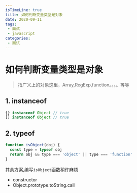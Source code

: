 ```yaml
---
isTimeLine: true
title: 如何判断变量类型是对象
date: 2020-09-11
tags:
 - 面试
 - javascript
categories:
 - 面试
---
```

# 如何判断变量类型是对象
>指广义上的对象这里，Array,RegExp,function。。。。等等
## 1. instanceof

```js
{} instanceof Object // true
[] instanceof Object // true
```

## 2. typeof
```js
function isObject(obj) {
  const type = typeof obj
  return obj && type === 'object' || type === 'function'
}
```

其余方案,编写`isObject`函数稍许麻烦
* constructor
* Object.prototype.toString.call
